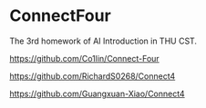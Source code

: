 # ConnectFour
The 3rd homework of AI Introduction in THU CST.

https://github.com/Co1lin/Connect-Four

https://github.com/RichardS0268/Connect4

https://github.com/Guangxuan-Xiao/Connect4
